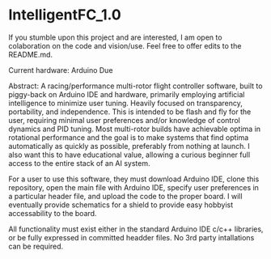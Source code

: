 # IntelligentFC_1.0
If you stumble upon this project and are interested, I am open to colaboration on the code and vision/use. Feel free to offer edits to the README.md.

Current hardware: Arduino Due

Abstract:
A racing/performance multi-rotor flight controller software, built to piggy-back on Arduino IDE and hardware, primarily employing artificial intelligence to minimize user tuning. Heavily focused on transparency, portability, and independence.
This is intended to be flash and fly for the user, requiring minimal user preferences and/or knowledge of control dynamics and PID tuning. Most multi-rotor builds have achievable optima in rotational performance and the goal is to make systems that find optima automatically as quickly as possible, preferably from nothing at launch. I also want this to have educational value, allowing a curious beginner full access to the entire stack of an AI system.


For a user to use this software, they must download Arduino IDE, clone this repository, open the main file with Arduino IDE, specify user preferences in a particular header file, and upload the code to the proper board. I will eventually provide schematics for a shield to provide easy hobbyist accessability to the board.

All functionality must exist either in the standard Arduino IDE c/c++ libraries, or be fully expressed in committed headder files. No 3rd party intallations can be required.
